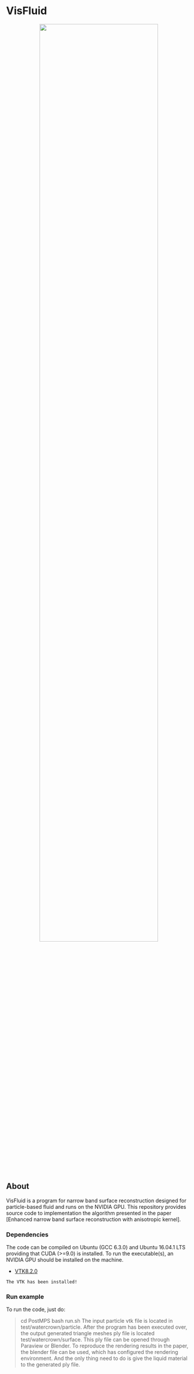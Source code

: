 # **VisFluid** 

<p align="center">
    <img src="./assets/david_pacthes.png" width="80%"><br>
</p>

## **About**
VisFluid is a program for narrow band surface reconstruction designed for particle-based fluid and runs on the NVIDIA GPU.
This repository provides source code to implementation the algorithm presented in the paper [Enhanced narrow band surface reconstruction with anisotropic kernel].

### **Dependencies**
The code can be compiled on Ubuntu (GCC 6.3.0) and Ubuntu 16.04.1 LTS providing that CUDA (>=9.0) is installed. To run the executable(s), an NVIDIA GPU should be installed on the machine.
- [VTK8.2.0](https://vtk.org/)
```
The VTK has been installed!
```
### **Run example**
To run the code, just do:
> cd PostMPS
> bash run.sh
> The input particle vtk file is located in test/watercrown/particle. After the program has been executed over, the output generated triangle meshes ply file is located test/watercrown/surface. This ply file can be opened through Paraview or Blender. To reproduce the rendering results in the paper, the blender file can be used, which has configured the rendering environment. And the only thing need to do is give the liquid material to the generated ply file.
